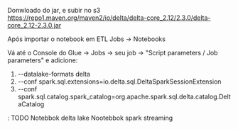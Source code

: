 Donwloado do jar, e subir no s3
https://repo1.maven.org/maven2/io/delta/delta-core_2.12/2.3.0/delta-core_2.12-2.3.0.jar

Após importar o notebook em ETL Jobs → Notebooks  

Vá até o Console do Glue → Jobs → seu job → "Script parameters / Job parameters" e adicione:

1. --datalake-formats delta
2. --conf spark.sql.extensions=io.delta.sql.DeltaSparkSessionExtension
3. --conf spark.sql.catalog.spark_catalog=org.apache.spark.sql.delta.catalog.DeltaCatalog

: TODO
Notebbok delta lake
Nootebbok spark streaming